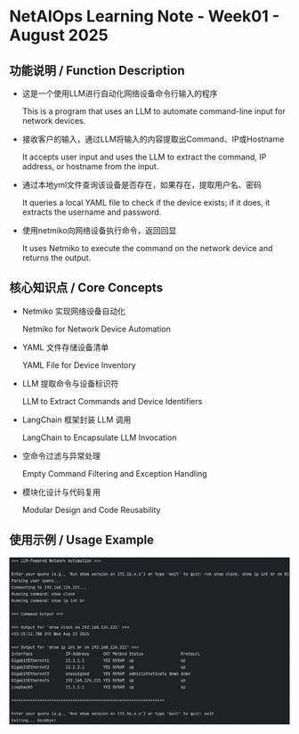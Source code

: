 # NetAIOps Learning Note - Week01 - August 2025

## 功能说明  / Function Description
- 这是一个使用LLM进行自动化网络设备命令行输入的程序
  
  This is a program that uses an LLM to automate command-line input for network devices.


- 接收客户的输入，通过LLM将输入的内容提取出Command、IP或Hostname

  It accepts user input and uses the LLM to extract the command, IP address, or hostname from the input.


- 通过本地yml文件查询该设备是否存在，如果存在，提取用户名、密码

  It queries a local YAML file to check if the device exists; if it does, it extracts the username and password.


- 使用netmiko向网络设备执行命令，返回回显

  It uses Netmiko to execute the command on the network device and returns the output.


## 核心知识点 / Core Concepts
- Netmiko 实现网络设备自动化

  Netmiko for Network Device Automation


- YAML 文件存储设备清单

  YAML File for Device Inventory


- LLM 提取命令与设备标识符

  LLM to Extract Commands and Device Identifiers


- LangChain 框架封装 LLM 调用

  LangChain to Encapsulate LLM Invocation


- 空命令过滤与异常处理

  Empty Command Filtering and Exception Handling


- 模块化设计与代码复用

  Modular Design and Code Reusability


## 使用示例 / Usage Example
![example](../assets/week01_llm_show_output.png)
